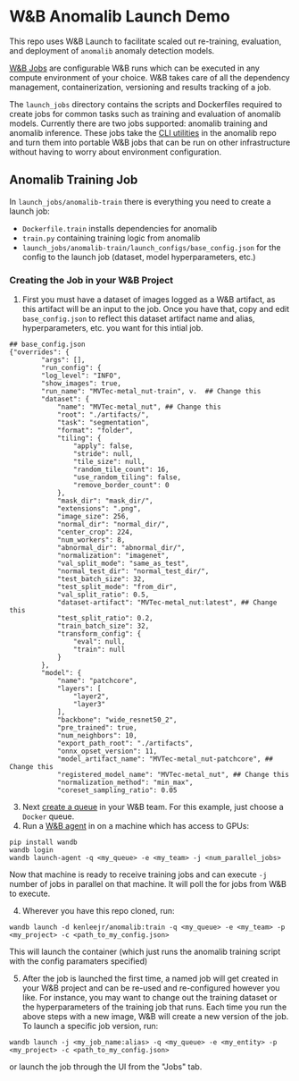 # W&B Anomalib Launch Demo

This repo uses W&B Launch to facilitate scaled out re-training, evaluation, and deployment of `anomalib` anomaly detection models. 

[W&B Jobs](https://docs.wandb.ai/guides/launch/create-job) are configurable W&B runs which can be executed in any compute environment of your choice. 
W&B takes care of all the dependency management, containerization, versioning and results tracking of a job. 

The `launch_jobs` directory contains the scripts and Dockerfiles required to create jobs for common tasks such as training and evaluation of anomalib models. 
Currently there are two jobs supported: anomalib training and anomalib inference. 
These jobs take the [CLI utilities](https://github.com/openvinotoolkit/anomalib/blob/v0.4.0/tools/train.py) in the anomalib repo and turn them into portable W&B jobs that can be run on other infrastructure without having to worry about environment configuration. 

## Anomalib Training Job
In `launch_jobs/anomalib-train` there is everything you need to create a launch job: 
- `Dockerfile.train` installs dependencies for anomalib
- `train.py` containing training logic from anomalib
- `launch_jobs/anomalib-train/launch_configs/base_config.json` for the config to the launch job (dataset, model hyperparameters, etc.)

### Creating the Job in your W&B Project
1. First you must have a dataset of images logged as a W&B artifact, as this artifact will be an input to the job. Once you have that, copy and edit `base_config.json` to reflect this dataset artifact name and alias, hyperparameters, etc. you want for this intial job. 

```
## base_config.json
{"overrides": {
        "args": [],
        "run_config": {
        "log_level": "INFO",
        "show_images": true,
        "run_name": "MVTec-metal_nut-train", v.  ## Change this
        "dataset": {
            "name": "MVTec-metal_nut", ## Change this
            "root": "./artifacts/",
            "task": "segmentation",
            "format": "folder",
            "tiling": {
                "apply": false,
                "stride": null,
                "tile_size": null,
                "random_tile_count": 16,
                "use_random_tiling": false,
                "remove_border_count": 0
            },
            "mask_dir": "mask_dir/", 
            "extensions": ".png",
            "image_size": 256,
            "normal_dir": "normal_dir/",
            "center_crop": 224,
            "num_workers": 8,
            "abnormal_dir": "abnormal_dir/",
            "normalization": "imagenet",
            "val_split_mode": "same_as_test",
            "normal_test_dir": "normal_test_dir/",
            "test_batch_size": 32,
            "test_split_mode": "from_dir",
            "val_split_ratio": 0.5,
            "dataset-artifact": "MVTec-metal_nut:latest", ## Change this
            "test_split_ratio": 0.2,
            "train_batch_size": 32,
            "transform_config": {
                "eval": null,
                "train": null
            }
        },
        "model": {
            "name": "patchcore",
            "layers": [
                "layer2",
                "layer3"
            ],
            "backbone": "wide_resnet50_2",
            "pre_trained": true,
            "num_neighbors": 10,
            "export_path_root": "./artifacts",
            "onnx_opset_version": 11,
            "model_artifact_name": "MVTec-metal_nut-patchcore", ## Change this
            "registered_model_name": "MVTec-metal_nut", ## Change this
            "normalization_method": "min_max",
            "coreset_sampling_ratio": 0.05
```

3. Next [create a queue](https://docs.wandb.ai/guides/launch/create-queue) in your W&B team. For this example, just choose a `Docker` queue.
4. Run a [W&B agent](https://docs.wandb.ai/guides/launch/run-agent) in on a machine which has access to GPUs:
```
pip install wandb
wandb login
wandb launch-agent -q <my_queue> -e <my_team> -j <num_parallel_jobs>
```
Now that machine is ready to receive training jobs and can execute `-j` number of jobs in parallel on that machine. It will poll the <queue> for jobs from W&B to execute.
  
4. Wherever you have this repo cloned, run:
```
wandb launch -d kenleejr/anomalib:train -q <my_queue> -e <my_team> -p <my_project> -c <path_to_my_config.json>
```
This will launch the container (which just runs the anomalib training script with the config paramaters specified)
  
5. After the job is launched the first time, a named job will get created in your W&B project and can be re-used and re-configured however you like.
For instance, you may want to change out the training dataset or the hyperparameters of the training job that runs. Each time you run the above steps with a new image, W&B will create a new version of the job. To launch a specific job version, run:
```
wandb launch -j <my_job_name:alias> -q <my_queue> -e <my_entity> -p <my_project> -c <path_to_my_config.json>
```
or launch the job through the UI from the "Jobs" tab. 
